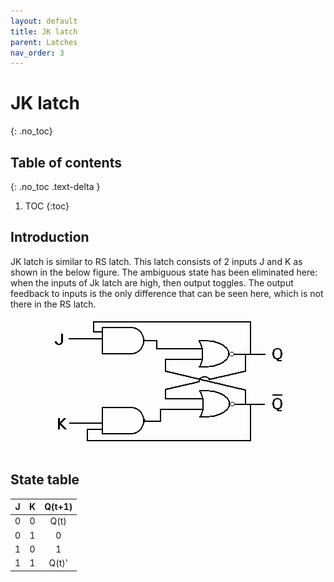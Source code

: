 ```yaml
---
layout: default
title: JK latch
parent: Latches
nav_order: 3
---
```


# JK latch
{: .no_toc}

## Table of contents
{: .no_toc .text-delta }

1. TOC
{:toc}
 
## Introduction

JK latch is similar to RS latch. This latch consists of 2 inputs J and K as shown in the below figure. The ambiguous state has been eliminated here: when the inputs of Jk latch are high, then output toggles. The output feedback to inputs is the only difference that can be seen here, which is not there in the RS latch.

<div style="text-align:center"><img src="../../assets/images/jk_latch.png" /></div>

## State table

| J      |    K    |   Q(t+1) |
|:------:|:-------:|:--------:|
|  0     |    0    |  Q(t)    |
|  0     |    1    |    0     |
|  1     |    0    |    1     |
|  1     |    1    |  Q(t)'   |